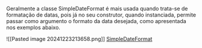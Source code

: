 
Geralmente a classe SimpleDateFormat é mais usada quando trata-se de formatação de datas, pois já no seu construtor, quando instanciada, permite passar como argumento o formato da data desejada, como apresentada nos exemplos abaixo.





![[Pasted image 20241223213658.png]]
[SimpleDateFormat](https://docs.oracle.com/javase/8/docs/api/java/text/SimpleDateFormat.html)
